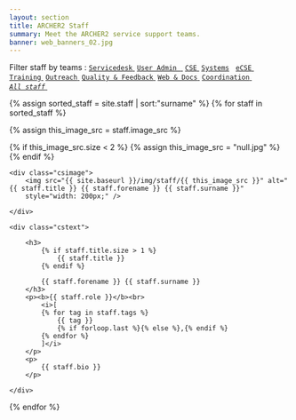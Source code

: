 ```yaml
---
layout: section
title: ARCHER2 Staff
summary: Meet the ARCHER2 service support teams.
banner: web_banners_02.jpg
---
```


Filter staff by teams :  <a href="/about/staff/servicedesk"><code class="highligher-rouge"><nobr>Servicedesk</nobr></code>&nbsp;</a>          <a href="/about/staff/uadmin"><code class="highligher-rouge"><nobr>User Admin </nobr></code>&nbsp;</a>           <a href="/about/staff/cse"><code class="highligher-rouge"><nobr>CSE</nobr></code>&nbsp;</a>            <a href="/about/staff/systems"><code class="highligher-rouge"><nobr>Systems</nobr></code></a> &nbsp;          <a href="/about/staff/ecse"><code class="highligher-rouge"><nobr>eCSE</nobr></code>&nbsp;</a>          <a href="/about/staff/training"><code class="highligher-rouge"><nobr>Training</nobr></code>&nbsp;</a>          <a href="/about/staff/outreach"><code class="highligher-rouge"><nobr>Outreach</nobr></code>&nbsp;</a>          <a href="/about/staff/quality"><code class="highligher-rouge"><nobr>Quality &amp; Feedback</nobr></code>&nbsp;</a>          <a href="/about/staff/web"><code class="highligher-rouge"><nobr>Web &amp; Docs</nobr></code>&nbsp;</a>                  <a href="/about/staff/coordination"><code class="highligher-rouge"><nobr>Coordination</nobr></code>&nbsp;</a>          <a href="/about/staff/"><code class="highligher-rouge"><nobr><i>All staff</i></nobr></code>&nbsp;</a>   

{% assign sorted_staff = site.staff | sort:"surname" %}
{% for staff in sorted_staff  %}


{% assign this_image_src = staff.image_src %}

{% if this_image_src.size < 2 %}
	{% assign this_image_src = "null.jpg" %}
{% endif %}


<div class="casestudy">
 
	<div class="csimage">
		<img src="{{ site.baseurl }}/img/staff/{{ this_image_src }}" alt="{{ staff.title }} {{ staff.forename }} {{ staff.surname }}"  
        style="width: 200px;" />

	</div>

	<div class="cstext">

		<h3>
			{% if staff.title.size > 1 %}
			    {{ staff.title }} 
			{% endif %}

            {{ staff.forename }} {{ staff.surname }}
		</h3>
		<p><b>{{ staff.role }}</b><br>
			<i>[
			{% for tag in staff.tags %}
				{{ tag }}
				{% if forloop.last %}{% else %},{% endif %}
			{% endfor %}
			]</i>
		</p>
		<p>
	        {{ staff.bio }}		 		
		</p>

	</div>
</div>



{% endfor %}




